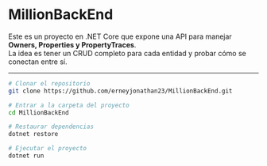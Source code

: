 # MillionBackEnd

Este es un proyecto en .NET Core que expone una API para manejar **Owners, Properties y PropertyTraces**.  
La idea es tener un CRUD completo para cada entidad y probar cómo se conectan entre sí.

---

```bash
# Clonar el repositorio
git clone https://github.com/erneyjonathan23/MillionBackEnd.git

# Entrar a la carpeta del proyecto
cd MillionBackEnd

# Restaurar dependencias
dotnet restore

# Ejecutar el proyecto
dotnet run
